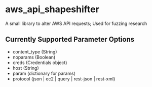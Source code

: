 # aws_api_shapeshifter
A small library to alter AWS API requests; Used for fuzzing research

## Currently Supported Parameter Options
* content_type (String) 
* noparams (Boolean) 
* creds (Credentials object) 
* host (String) 
* param (dictionary for params)
* protocol (json | ec2 | query | rest-json | rest-xml)

